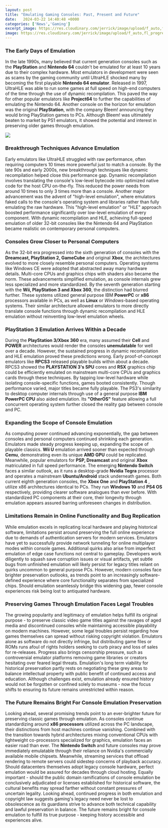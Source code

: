 ```yaml
---
layout: post
title: "Emulating Gaming Consoles: Past, Present and Future"
date:   2024-03-22 14:40:48 +0000
categories: ['News','Gaming']
excerpt_image: https://res.cloudinary.com/jerrick/image/upload/f_auto,fl_progressive,q_auto,c_fit,w_1100/y5dxp8yemlzc8bypgfsl
image: https://res.cloudinary.com/jerrick/image/upload/f_auto,fl_progressive,q_auto,c_fit,w_1100/y5dxp8yemlzc8bypgfsl
---
```


### The Early Days of Emulation
In the late 1990s, many believed that current generation consoles such as the **PlayStation** and **Nintendo 64** couldn't be emulated for at least 10 years due to their complex hardware. Most emulators in development were seen as scams by the gaming community until UltraHLE shocked many by becoming the first playable **Nintendo 64 emulator**. Released in 1997, UltraHLE was able to run some games at full speed on high-end computers of the time through the use of dynamic recompilation. This paved the way for other popular emulators like **Project64** to further the capabilities of emulating the Nintendo 64. Another console on the horizon for emulation was the original **PlayStation**, with the company Bleem! announcing they would bring PlayStation games to PCs. Although Bleem! was ultimately beaten to market by PS1 emulators, it showed the potential and interest in preserving older games through emulation.

![](https://res.cloudinary.com/jerrick/image/upload/f_auto,fl_progressive,q_auto,c_fit,w_1100/y5dxp8yemlzc8bypgfsl)
### Breakthrough Techniques Advance Emulation 
Early emulators like UltraHLE struggled with raw performance, often requiring computers 10 times more powerful just to match a console. By the late 90s and early 2000s, new breakthrough techniques like dynamic recompilation helped close this performance gap. Dynamic recompilation involves translating the console's low-level bytecode into optimized native code for the host CPU on-the-fly. This reduced the power needs from around 10 times to only 3 times more than a console. Another major advancement was the advent of "high-level emulation", where emulators faked calls to the console's operating system and libraries rather than fully emulating the raw hardware. This "high-level emulation" or "HLE" approach boosted performance significantly over low-level emulation of every component. With dynamic recompilation and HLE, achieving full-speed emulation of older 32-bit consoles like the Nintendo 64 and PlayStation became realistic on contemporary personal computers.
### Consoles Grow Closer to Personal Computers
As the 32-bit era progressed into the sixth generation of consoles with the **Dreamcast, PlayStation 2, GameCube** and original **Xbox**, the architectures evolved to more closely resemble personal computers. Operating systems like Windows CE were adopted that abstracted away many hardware details. Multi-core CPUs and graphics chips with shaders also became the norm. These advancements simplified emulation, as console internals grew less specialized and more standardized. By the seventh generation starting with the **Wii, PlayStation 3 and Xbox 360**, the distinction had blurred further. These systems utilized general purpose IBM **PowerPC** or **x86** processors available in PCs, as well as **Linux** or *Windows*-based operating systems. Their similar architecture allowed emulators to more directly translate console functions through dynamic recompilation and HLE emulation without reinventing low-level emulation wheels.
### PlayStation 3 Emulation Arrives Within a Decade
During the **PlayStation 3/Xbox 360** era, many assumed their **Cell** and **POWER** architectures would render the consoles **unemulatable** for well over a decade. However, the sustained progress in dynamic recompilation and HLE emulation proved these predictions wrong. Early proof-of-concept emulators like **RPCS3** released playable builds within about a decade. RPCS3 showed the **PLAYSTATION 3's SPU** cores and **RSX** graphics chip could be efficiently emulated on mainstream multi-core CPUs and graphics cards through these techniques. By tapping low-level hardware while isolating console-specific functions, games booted consistently. Though performance varied, major titles became fully playable. The PS3's similarity to desktop computer internals through use of a general purpose **IBM PowerPC CPU** also aided emulation. Its **"OtherOS"** feature allowing a full concurrent operating system further closed the reality gap between console and PC.
### Expanding the Scope of Console Emulation 
As computing power continued advancing exponentially, the gap between consoles and personal computers continued shrinking each generation. Emulators made steady progress keeping up, expanding the scope of playable classics. **Wii U** emulation arrived sooner than expected through **Cemu**, demonstrating even its unique **AMD GPU** could be replicated. Meanwhile, popular emulators for **PSP, Dreamcast** and original **Xbox** matriculated in full speed performance. The emerging **Nintendo Switch** faces a similar outlook, as it runs a desktop-grade **Nvidia Tegra** processor and operates a mainstream **Ubuntu/Android** stack underneath games. Both current eighth generation consoles, the **Xbox One** and **PlayStation 4** , utilize x86 architectures identical to PCs. They run **Windows 10** and **PS4 OS** respectively, providing clearer software analogues than ever before. With standardized PC components at their core, their longevity through emulation appears assured barring unforeseen changes in distribution. 
### Limitations Remain in Online Functionality and Bug Replication
While emulation excels in replicating local hardware and playing historical software, limitations persist around preserving the full online experience due to demands of authentication servers for modern services. Emulators have yet to successfully provide network tunneling for online multiplayer modes within console games. Additional quirks also arise from imperfect emulation of edge case functions not central to gameplay. Developers work diligently to squash save corruption issues or visual artifacts, yet subtle bugs from unfinished emulation will likely persist for legacy titles reliant on quirks uncommon to general purpose PCs. However, modern consoles face brighter preservation outlooks, as trends point to an increasingly software-defined experience where core functionality separates from specialized chips. Should emulation seamlessly bridge this widening gap, fewer console experiences risk being lost to antiquated hardware.
### Preserving Games Through Emulation Faces Legal Troubles 
The growing popularity and legitimacy of emulation helps fulfill its original purpose - to preserve classic video game titles against the ravages of aged media and discontinued consoles while maintaining accessible playability on modern machines. However, some legal troubles persist regarding how games themselves can spread without risking copyright violation. Emulators alone as software do not directly infringe, but distributing game files or ROMs runs afoul of rights holders seeking to curb piracy and loss of sales for re-releases. Progress also brings censorship pressure, such as controversial emulator platforms removing game libraries or creators hesitating over feared legal threats. Emulation's long term viability for historical preservation partly rests on negotiating these grey areas to balance intellectual property with public benefit of continued access and education. Although challenges exist, emulation already ensured history would not be forgotten or confined solely to museums - now the focus shifts to ensuring its future remains unrestricted within reason.
### The Future Remains Bright For Console Emulation Preservation 
Looking ahead, several promising trends point to an ever-brighter future for preserving classic games through emulation. As consoles continue standardizing around **x86 processors** utilized across the PC landscape, their distinctions from host machines continue vanishing. Combined with the transition towards hybrid architectures mixing conventional CPUs with lightweight co-processors specialized for graphics, emulation faces an easier road than ever. The **Nintendo Switch** and future consoles may prove immediately emulatable through their reliance on Nvidia's commercially available mobile chipsets. Meanwhile, streaming services that offload rendering to remote servers could sidestep concerns of playback accuracy. Should datacenters themselves adopt legacy console hardware, perfect emulation would be assured for decades through cloud hosting. Equally important - should the public domain ramifications of console emulation be conclusively adjudicated or licenses established for historical software, the cultural benefits may spread farther without constant pressures of uncertain legality. Looking ahead, continued progress in both emulation and copyright law suggests gaming's legacy need never be lost to obsolescence as its guardians strive to advance both technical capability and lawful preservation in balance. The future remains bright for console emulation to fulfill its true purpose - keeping history accessible and experiences alive.